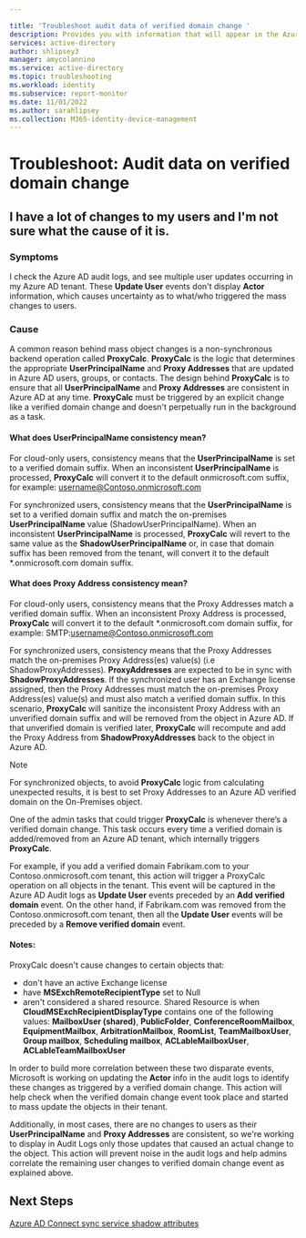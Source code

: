 ```yaml
---

title: 'Troubleshoot audit data of verified domain change '
description: Provides you with information that will appear in the Azure Active Directory activity logs when you change a users verified domain.
services: active-directory
author: shlipsey3
manager: amycolannino
ms.service: active-directory
ms.topic: troubleshooting
ms.workload: identity
ms.subservice: report-monitor
ms.date: 11/01/2022
ms.author: sarahlipsey
ms.collection: M365-identity-device-management
---
```


# Troubleshoot: Audit data on verified domain change 


## I have a lot of changes to my users and I'm not sure what the cause of it is.

### Symptoms

I check the Azure AD audit logs, and see multiple user updates occurring in my Azure AD tenant. These **Update User** events don't display **Actor** information, which causes uncertainty as to what/who triggered the mass changes to users. 

### Cause

 A common reason behind mass object changes is a non-synchronous backend operation called **ProxyCalc**.  **ProxyCalc** is the logic that determines the appropriate **UserPrincipalName** and **Proxy Addresses** that are updated in Azure AD users, groups, or contacts. The design behind **ProxyCalc** is to ensure that all **UserPrincipalName** and **Proxy Addresses** are consistent in Azure AD at any time. **ProxyCalc** must be triggered by an explicit change like a verified domain change and doesn't perpetually run in the background as a task. 

  

#### What does UserPrincipalName consistency mean? 

For cloud-only users, consistency means that the **UserPrincipalName** is set to a verified domain suffix. When an inconsistent **UserPrincipalName** is processed, **ProxyCalc** will convert it to the default onmicrosoft.com suffix, for example: username@Contoso.onmicrosoft.com 

For synchronized users, consistency means that the **UserPrincipalName** is set to a verified domain suffix and match the on-premises **UserPrincipalName** value (ShadowUserPrincipalName). When an inconsistent **UserPrincipalName** is processed, **ProxyCalc** will revert to the same value as the **ShadowUserPrincipalName** or, in case that domain suffix has been removed from the tenant, will convert it to the default *.onmicrosoft.com domain suffix. 

  

#### What does Proxy Address consistency mean? 

For cloud-only users, consistency means that the Proxy Addresses match a verified domain suffix. When an inconsistent Proxy Address is processed, **ProxyCalc** will convert it to the default *.onmicrosoft.com domain suffix, for example: SMTP:username@Contoso.onmicrosoft.com 

For synchronized users, consistency means that the Proxy Addresses match the on-premises Proxy Address(es) value(s) (i.e ShadowProxyAddresses). **ProxyAddresses** are expected to be in sync with **ShadowProxyAddresses**. If the synchronized user has an Exchange license assigned, then the Proxy Addresses must match the on-premises Proxy Address(es) value(s) and must also match a verified domain suffix. In this scenario, **ProxyCalc** will sanitize the inconsistent Proxy Address with an unverified domain suffix and will be removed from the object in Azure AD. If that unverified domain is verified later, **ProxyCalc** will recompute and add the Proxy Address from **ShadowProxyAddresses** back to the object in Azure AD.  

> [!NOTE]
> For synchronized objects, to avoid **ProxyCalc** logic from calculating unexpected results, it is best to set Proxy Addresses to an Azure AD verified domain on the On-Premises object.  

  
One of the admin tasks that could trigger **ProxyCalc** is whenever there’s a verified domain change. This task occurs every time a verified domain is added/removed from an Azure AD tenant, which internally triggers **ProxyCalc**.  

For example, if you add a verified domain Fabrikam.com to your Contoso.onmicrosoft.com tenant, this action will trigger a ProxyCalc operation on all objects in the tenant. This event will be captured in the Azure AD Audit logs as **Update User** events preceded by an **Add verified domain** event. On the other hand, if Fabrikam.com was removed from the Contoso.onmicrosoft.com tenant, then all the **Update User** events will be preceded by a **Remove verified domain** event.   

#### Notes:

ProxyCalc doesn't cause changes to certain objects that: 

- don't have an active Exchange license 
- have **MSExchRemoteRecipientType** set to Null 
- aren't considered a shared resource. Shared Resource is when **CloudMSExchRecipientDisplayType** contains one of the following values: **MailboxUser (shared)**, **PublicFolder**, **ConferenceRoomMailbox**, **EquipmentMailbox**, **ArbitrationMailbox**, **RoomList**, **TeamMailboxUser**, **Group mailbox**, **Scheduling mailbox**, **ACLableMailboxUser**, **ACLableTeamMailboxUser** 
  
 In order to build more correlation between these two disparate events, Microsoft is working on updating the **Actor** info in the audit logs to identify these changes as triggered by a verified domain change. This action will help check when the verified domain change event took place and started to mass update the objects in their tenant. 

Additionally, in most cases, there are no changes to users as their **UserPrincipalName** and **Proxy Addresses** are consistent, so we're working to display in Audit Logs only those updates that caused an actual change to the object. This action will prevent noise in the audit logs and help admins correlate the remaining user changes to verified domain change event as explained above. 

## Next Steps

[Azure AD Connect sync service shadow attributes](../hybrid/how-to-connect-syncservice-shadow-attributes.md)
